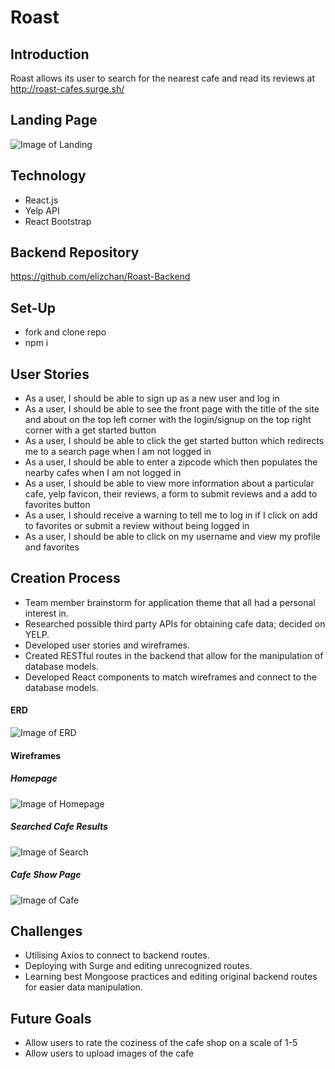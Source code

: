 # Roast
## Introduction
Roast allows its user to search for the nearest cafe and read its reviews at http://roast-cafes.surge.sh/
## Landing Page
![Image of Landing](https://i.imgur.com/qgxEYGw.png)
## Technology
* React.js
* Yelp API
* React Bootstrap
## Backend Repository
https://github.com/elizchan/Roast-Backend
## Set-Up
* fork and clone repo
* npm i
## User Stories
* As a user, I should be able to sign up as a new user and log in
* As a user, I should be able to see the front page with the title of the site and about on the top left corner with the login/signup on the top right corner with a get started button
* As a user, I should be able to click the get started button which redirects me to a search page when I am not logged in
* As a user, I should be able to enter a zipcode which then populates the nearby cafes when I am not logged in
* As a user, I should be able to view more information about a particular cafe, yelp favicon, their reviews, a form to submit reviews and a add to favorites button
* As a user, I should receive a warning to tell me to log in if I click on add to favorites or submit a review without being logged in
* As a user, I should be able to click on my username and view my profile and favorites
## Creation Process
* Team member brainstorm for application theme that all had a personal interest in.
* Researched possible third party APIs for obtaining cafe data; decided on YELP.
* Developed user stories and wireframes.
* Created RESTful routes in the backend that allow for the manipulation of database models.
* Developed React components to match wireframes and connect to the database models.
#### ERD
![Image of ERD](https://i.imgur.com/pDLvnet.png)
#### Wireframes
##### Homepage
![Image of Homepage](https://i.imgur.com/fOqJbIv.png)
##### Searched Cafe Results
![Image of Search](https://i.imgur.com/Xviid7w.png)
##### Cafe Show Page
![Image of Cafe](https://i.imgur.com/c5jYlAL.png)
## Challenges
* Utilising Axios to connect to backend routes.
* Deploying with Surge and editing unrecognized routes.
* Learning best Mongoose practices and editing original backend routes for easier data manipulation.
## Future Goals
* Allow users to rate the coziness of the cafe shop on a scale of 1-5
* Allow users to upload images of the cafe